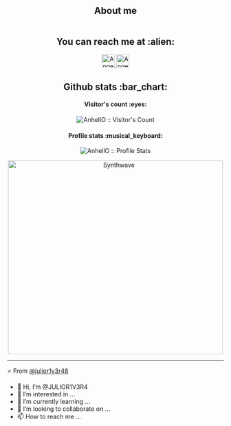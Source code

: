 #

<h2 align="center">About me</h2>

```golang
```

<h2 align="center">You can reach me at :alien:</h2>

<p align="center">

  <a href="https://www.linkedin.com/in/julio-rivera-bautista-a0684b200/">
    <img src="https://www.vectorlogo.zone/logos/linkedin/linkedin-icon.svg" alt="Angel Santiago Jaime Zavala's LinkedIn Profile" height="30" width="30">
  </a>
  
  <a href="https://gitlab.com/julior1v3r48">
    <img src="https://www.vectorlogo.zone/logos/gitlab/gitlab-icon.svg" alt="Angel Santiago Jaime Zavala's GitLab Profile" height="30" width="30">
  </a>

<h2 align="center">Github stats :bar_chart:</h2>

<h4 align="center">Visitor's count :eyes:</h4>

<p align="center"><img src="https://profile-counter.glitch.me/{AnhellO}/count.svg" alt="AnhellO :: Visitor's Count" /></p>

<h4 align="center">Profile stats :musical_keyboard:</h4>

<p align="center"><img src="https://camo.githubusercontent.com/ed91310340bcc4d8e7239c460d42a5bf81fb688bb6f5b7fb48ec31d320180cb3/68747470733a2f2f6769746875622d726561646d652d73746174732e76657263656c2e6170702f6170693f757365726e616d653d616e7572616768617a72612673686f775f69636f6e733d7472756526686964653d636f6e74726962732c7072732663616368655f7365636f6e64733d3836343030267468656d653d7675652d6461726b" alt="AnhellO :: Profile Stats" /></p>

<p align="center"><img src="https://github.com/JULIOR1V3R4/Labs-Arch-testing/blob/main/ArchLinux.png" alt="Synthwave" height="450" width="500"></p>


---

⭐️ From [@julior1v3r48](https://github.com/JULIOR1V3R4)


- 👋 Hi, I’m @JULIOR1V3R4
- 👀 I’m interested in ...
- 🌱 I’m currently learning ...
- 💞️ I’m looking to collaborate on ...
- 📫 How to reach me ...

<!---
JULIOR1V3R4/JULIOR1V3R4 is a ✨ special ✨ repository because its `README.md` (this file) appears on your GitHub profile.
You can click the Preview link to take a look at your changes.
--->
